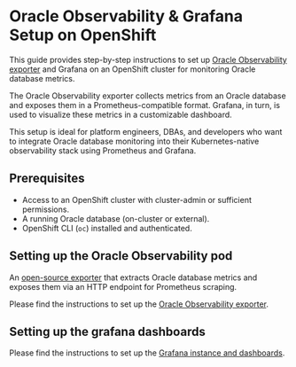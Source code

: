 # Oracle Observability & Grafana Setup on OpenShift

This guide provides step-by-step instructions to set up [Oracle Observability exporter](https://github.com/oracle/oracle-db-appdev-monitoring) and Grafana on an OpenShift cluster for monitoring Oracle database metrics.

The Oracle Observability exporter collects metrics from an Oracle database and exposes them in a Prometheus-compatible format. Grafana, in turn, is used to visualize these metrics in a customizable dashboard.

This setup is ideal for platform engineers, DBAs, and developers who want to integrate Oracle database monitoring into their Kubernetes-native observability stack using Prometheus and Grafana.

## Prerequisites

- Access to an OpenShift cluster with cluster-admin or sufficient permissions.
- A running Oracle database (on-cluster or external).
- OpenShift CLI (`oc`) installed and authenticated.


## Setting up the Oracle Observability pod
An [open-source exporter](https://github.com/oracle/oracle-db-appdev-monitoring) that extracts Oracle database metrics and exposes them via an HTTP endpoint for Prometheus scraping.

Please find the instructions to set up the [Oracle Observability exporter](./setup-oracle-exporter.md).

## Setting up the grafana dashboards

Please find the instructions to set up the [Grafana instance and dashboards](./setup-grafana.md).
